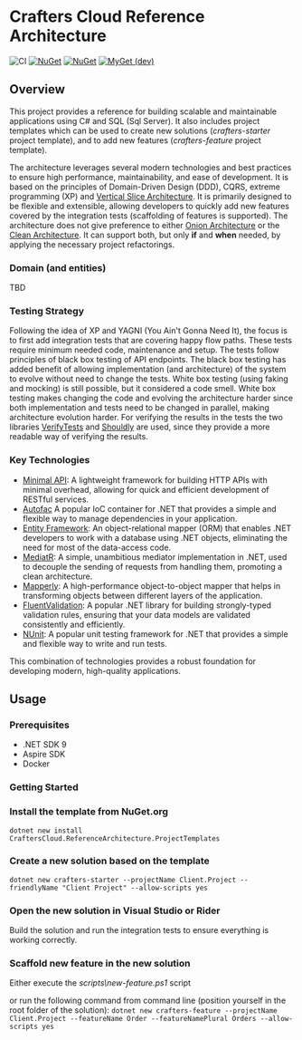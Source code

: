 # Crafters Cloud Reference Architecture

![CI](https://github.com/crafters-cloud/crafters-cloud-reference-architecture/workflows/CI/badge.svg)
[![NuGet](https://img.shields.io/nuget/dt/CraftersCloud.ReferenceArchitecture.ProjectTemplates.svg)](https://www.nuget.org/packages/CraftersCloud.ReferenceArchitecture.ProjectTemplates)
[![NuGet](https://img.shields.io/nuget/vpre/CraftersCloud.ReferenceArchitecture.ProjectTemplates.svg)](https://www.nuget.org/packages/CraftersCloud.ReferenceArchitecture.ProjectTemplates)
[![MyGet (dev)](https://img.shields.io/myget/crafters-cloud/v/CraftersCloud.ReferenceArchitecture.ProjectTemplates.svg)](https://myget.org/gallery/crafters-cloud)

## Overview

This project provides a reference for building scalable and maintainable applications using C# and SQL (Sql Server). It
also includes project templates which can be used to create new solutions (_crafters-starter_ project template), and to
add new features (_crafters-feature_ project template).

The architecture leverages several modern technologies and best practices to ensure high performance, maintainability,
and ease of development.
It is based on the principles of Domain-Driven Design (DDD), CQRS, extreme programming (XP)
and [Vertical Slice Architecture](https://www.jimmybogard.com/vertical-slice-architecture/).
It is primarily designed to be flexible and extensible, allowing developers to quickly add new features covered by the
integration tests (scaffolding of features is supported).
The architecture does not give preference to
either [Onion Architecture](https://medium.com/@alessandro.traversi/understanding-onion-architecture-an-example-folder-structure-9c62208cc97d)
or the [Clean Architecture](https://celepbeyza.medium.com/introduction-to-clean-architecture-acf25ffe0310).
It can support both, but only **if** and **when** needed, by applying the necessary project refactorings.

### Domain (and entities)

TBD

### Testing Strategy

Following the idea of XP and YAGNI (You Ain't Gonna Need It), the focus is to first add integration tests that are
covering happy flow paths. These tests require minimum needed code, maintenance and setup.
The tests follow principles of black box testing of API endpoints. The black box testing has added benefit of allowing
implementation (and architecture) of the system to evolve without need to change the tests.
White box testing (using faking and mocking) is still possible, but it considered a code smell. White box testing makes
changing the code and evolving the architecture harder since both implementation and tests need to be changed in
parallel, making architecture evolution harder.
For verifying the results in the tests the two libraries [VerifyTests](https://github.com/VerifyTests/Verify)
and [Shouldly](https://docs.shouldly.org/) are used, since they provide a more readable way of verifying the
results.

### Key Technologies

- [Minimal API](https://learn.microsoft.com/en-us/aspnet/core/fundamentals/minimal-apis/overview?view=aspnetcore-9.0): A
  lightweight framework for building HTTP APIs with minimal overhead, allowing for quick and efficient development of
  RESTful services.
- [Autofac](https://autofac.org/) A popular IoC container for .NET that provides a simple and flexible way to manage
  dependencies in your application.
- [Entity Framework](https://learn.microsoft.com/en-us/ef/core/): An object-relational mapper (ORM) that enables .NET
  developers to work with a database using .NET objects, eliminating the need for most of the data-access code.
- [MediatR](https://github.com/jbogard/MediatR): A simple, unambitious mediator implementation in .NET, used to decouple
  the sending of requests from handling them, promoting a clean architecture.
- [Mapperly](https://mapperly.riok.app): A high-performance object-to-object mapper that helps in transforming objects
  between different layers of the application.
- [FluentValidation](https://docs.fluentvalidation.net/en/latest/): A popular .NET library for building strongly-typed
  validation rules, ensuring that your data models are validated consistently and efficiently.
- [NUnit](https://nunit.org/): A popular unit testing framework for .NET that provides a simple and flexible way to
  write and run tests.

This combination of technologies provides a robust foundation for developing modern, high-quality applications.

## Usage

### Prerequisites

- .NET SDK 9
- Aspire SDK
- Docker

### Getting Started

### Install the template from NuGet.org

``dotnet new install CraftersCloud.ReferenceArchitecture.ProjectTemplates``

### Create a new solution based on the template

``dotnet new crafters-starter --projectName Client.Project --friendlyName "Client Project" --allow-scripts yes``

### Open the new solution in Visual Studio or Rider

Build the solution and run the integration tests to ensure everything is working correctly.

### Scaffold new feature in the new solution

Either execute the _scripts\new-feature.ps1_ script

or run the following command from command line (position yourself in the root folder of the solution):
``dotnet new crafters-feature --projectName Client.Project --featureName Order --featureNamePlural Orders --allow-scripts yes``
